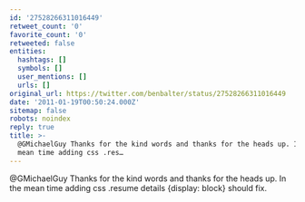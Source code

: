 ```yaml
---
id: '27528266311016449'
retweet_count: '0'
favorite_count: '0'
retweeted: false
entities:
  hashtags: []
  symbols: []
  user_mentions: []
  urls: []
original_url: https://twitter.com/benbalter/status/27528266311016449
date: '2011-01-19T00:50:24.000Z'
sitemap: false
robots: noindex
reply: true
title: >-
  @GMichaelGuy Thanks for the kind words and thanks for the heads up. In the
  mean time adding css .res…
---
```


@GMichaelGuy Thanks for the kind words and thanks for the heads up. In the mean time adding css .resume details {display: block} should fix.